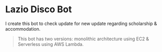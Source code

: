 # Lazio Disco Bot

I create this bot to check update for new update regarding scholarship & accommodation. 

> This bot has two versions: monolithic architecture using EC2 & Serverless using AWS Lambda.

